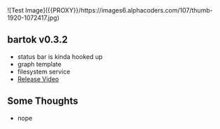 <h1 style="display:none"></h1>
![Test Image]({{PROXY}}/https://images6.alphacoders.com/107/thumb-1920-1072417.jpg)

## bartok v0.3.2
  - status bar is kinda hooked up
  - graph template
  - filesystem service
  - [Release Video](https://www.youtube.com/watch?v=lPs6YQCHlc4)

## Some Thoughts
  - nope
